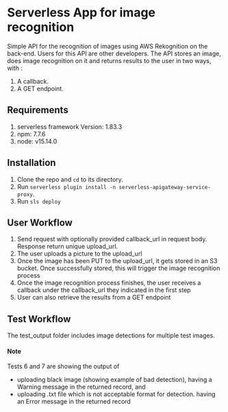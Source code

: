 # Serverless App for image recognition
Simple API for the recognition of images using AWS Rekognition on the back-end. Users for this API are other developers. The API stores an image, does image recognition on it and returns results to the user in two ways, with :
1. A callback. 
2. A GET endpoint.

## Requirements
1. serverless framework Version: 1.83.3
2. npm: 7.7.6
3. node: v15.14.0

## Installation
1. Clone the repo and `cd` to its directory.
2. Run `serverless plugin install -n serverless-apigateway-service-proxy`.
3. Run `sls deploy`

## User Workflow
1. Send request with optionally provided callback_url in request body. Response return unique upload_url.
2. The user uploads a picture to the upload_url
3. Once the image has been PUT to the upload_url, it gets stored in an S3 bucket. Once successfully stored, this will trigger the image recognition process
4. Once the image recognition process finishes, the user receives a callback under the callback_url they indicated in the first step
5. User can also retrieve the results from a GET endpoint

## Test Workflow
 The test_output folder includes image detections for multiple test images.
 #### Note
 Tests 6 and 7 are showing the output of  
 -  uploading black image (showing example of bad detection), having a Warning message in the returned record, and
 -  uploading .txt file which is not acceptable format for detection. having an Error message in the returned record
